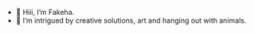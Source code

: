 - 👋 Hiii, I’m Fakeha.
- 👀 I’m intrigued by creative solutions, art and hanging out with animals.

<!---
Fakeha05/Fakeha05 is a ✨ special ✨ repository because its `README.md` (this file) appears on your GitHub profile.
You can click the Preview link to take a look at your changes.
--->
